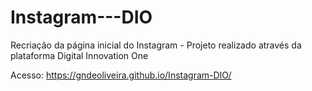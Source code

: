 # Instagram---DIO
Recriação da página inicial do Instagram - Projeto realizado através da plataforma Digital Innovation One

Acesso:
https://gndeoliveira.github.io/Instagram-DIO/
